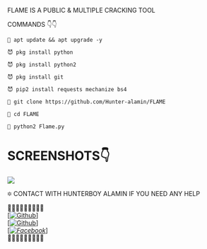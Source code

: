 FLAME IS A PUBLIC & MULTIPLE CRACKING TOOL

COMMANDS 👇👇

```
👿 apt update && apt upgrade -y

😈 pkg install python

😈 pkg install python2

😈 pkg install git

😈 pip2 install requests mechanize bs4

👿 git clone https://github.com/Hunter-alamin/FLAME

👿 cd FLAME

👿 python2 Flame.py

```
# SCREENSHOTS👇
![](https://g.top4top.io/p_2135u043p0.jpg)

🔯 CONTACT WITH HUNTERBOY ALAMIN IF YOU NEED ANY HELP

<b>🔰🔰🔰🔰🔰🔰🔰🔰🔰</b> <br>[[![Github](https://img.shields.io/badge/Github-[HUNTERBOY_ALAMIN]-blue?style=flat-square&logo=GITHUBlogoColor=blue&labelColor=blue)](https://github.com/DevillHunter)] <br> [[![Github](https://img.shields.io/badge/TELEGRAM-[HUNTERBOY_ALAMIN]-red?style=flat-square&logo=TELEGRAMlogoColor=red&labelColor=cyan)](https://t.me/alamin123khan)]<br> [_[![Facebook](https://img.shields.io/badge/Facebook-HUNTERBOY_ALAMIN]-yellow?style=flat-square&logo=facebooklogoColor=green&labelColor=red)](https://www.facebook.com/alaminkhan.60)_]<br><b>🔰🔰🔰🔰🔰🔰🔰🔰🔰
